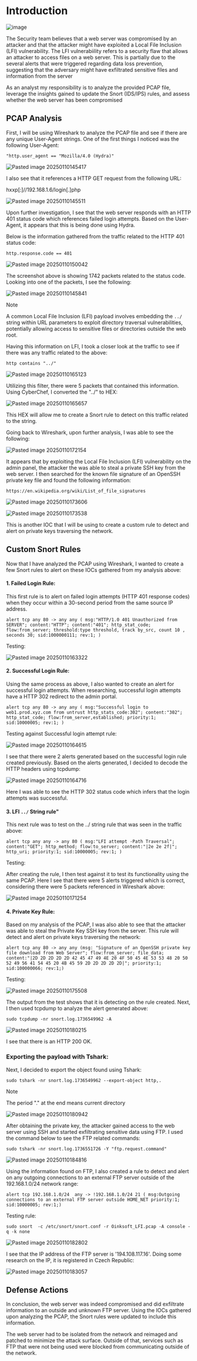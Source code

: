 
# Introduction

![image](https://github.com/user-attachments/assets/97cb2393-6307-4803-a85a-d04f21a41afd)

The Security team believes that a web server was compromised by an attacker and that the attacker might have exploited a Local File Inclusion (LFI) vulnerability. The LFI vulnerabiility refers to a security flaw that allows an attacker to access files on a web server. This is partially due to the several alerts that were triggered regarding data loss prevention, suggesting that the adversary might have exfiltrated sensitive files and information from the server 

As an analyst my responsibility is to analyze the provided PCAP file, leverage the insights gained to update the Snort (IDS/IPS) rules, and assess whether the web server has been compromised

## PCAP Analysis

First, I will be using Wireshark to analyze the PCAP file and see if there are any unique User-Agent strings. One of the first things I noticed was the following User-Agent:

```"http.user_agent == "Mozilla/4.0 (Hydra)"```

![Pasted image 20250110145417](https://github.com/user-attachments/assets/33e69cfa-c35d-4bff-8114-3910d61c73be)

I also see that it references a HTTP GET request from the following URL:

hxxp[:]//192.168.1.6/login[.]php

![Pasted image 20250110145511](https://github.com/user-attachments/assets/49ed7cb4-fba0-4221-b047-efa9741844b7)

Upon further investigation, I see that the web server responds with an HTTP 401 status code which references failed login attempts. Based on the User-Agent, it appears that this is being done using Hydra.

Below is the information gathered from the traffic related to the HTTP 401 status code:

```http.response.code == 401```

![Pasted image 20250110150042](https://github.com/user-attachments/assets/c3bab830-f799-4b32-86cb-21483957c8df)

The screenshot above is showing 1742 packets related to the status code. Looking into one of the packets, I see the following:

![Pasted image 20250110145841](https://github.com/user-attachments/assets/e96a74ba-ca07-46d9-8d27-6b6f771074aa)

> [!NOTE]  
> A common Local File Inclusion (LFI) payload involves embedding the `../` string within URL parameters to exploit directory traversal vulnerabilities, potentially allowing access to sensitive files or directories outside the web root.

Having this information on LFI, I took a closer look at the traffic to see if there was any traffic related to the above:

```http contains "../"```

![Pasted image 20250110165123](https://github.com/user-attachments/assets/7a5ead2b-b018-4659-afef-442b774236a7)

Utilizing this filter, there were 5 packets that contained this information. Using CyberChef, I converted the "../" to HEX:

![Pasted image 20250110165657](https://github.com/user-attachments/assets/b1f5f2fd-ddac-4103-89e9-019a449a5ea6)

This HEX will allow me to create a Snort rule to detect on this traffic related to the string.

Going back to Wireshark, upon further analysis, I was able to see the following:

![Pasted image 20250110172154](https://github.com/user-attachments/assets/37a8f0e1-2595-4ff5-a93e-7ff8695ea507)

It appears that by exploiting the Local File Inclusion (LFI) vulnerability on the admin panel, the attacker the was able to steal a private SSH key from the web server. I then searched for the known file signature of an OpenSSH private key file and found the following information:

```https://en.wikipedia.org/wiki/List_of_file_signatures```

![Pasted image 20250110173606](https://github.com/user-attachments/assets/fb706c43-b78d-4666-b5d0-8f4eb4f93c90)

![Pasted image 20250110173538](https://github.com/user-attachments/assets/36348344-fb2f-4bfc-a28b-bb410224d337)

This is another IOC that I will be using to create a custom rule to detect and alert on private keys traversing the network.

## Custom Snort Rules

Now that I have analyzed the PCAP using Wireshark, I wanted to create a few Snort rules to alert on these IOCs gathered from my analysis above:

#### 1. Failed Login Rule:
 
 This first rule is to alert on failed login attempts (HTTP 401 response codes) when they occur within a 30-second period from the same source IP address. 

```alert tcp any 80 -> any any ( msg:"HTTP/1.0 401 Unauthorized from SERVER"; content:"HTTP"; content:"401"; http_stat_code; flow:from_server; threshold:type threshold, track by_src, count 10 , seconds 30; sid:1000000111; rev:1; ) ```

Testing:

![Pasted image 20250110163322](https://github.com/user-attachments/assets/610f1de8-65e3-416f-ba4e-d8a4f7cc0860)

#### 2. Successful Login Rule:

Using the same process as above, I also wanted to create an alert for successful login attempts. When researching, successful login attempts have a HTTP 302 redirect to the admin portal.

```alert tcp any 80 -> any any ( msg:"Successful login to web1.prod.xyz.com from untrust http_stats_code:302"; content:"302"; http_stat_code; flow:from_server,established; priority:1; sid:10000005; rev:1; )```

Testing against Successful login attempt rule:

![Pasted image 20250110164615](https://github.com/user-attachments/assets/97be3342-bf73-49b9-8261-658052072164)

I see that there were 2 alerts generated based on the successful login rule created previously.  Based on the alerts generated, I decided to decode the HTTP headers using tcpdump:

![Pasted image 20250110164716](https://github.com/user-attachments/assets/1350de42-245b-4a0f-9682-4106abc95dbf)

Here I was able to see the HTTP 302 status code which infers that the login attempts was successful.

#### 3. LFI `../` String rule"

This next rule was to test on the ../ string rule that was seen in the traffic above: 

```alert tcp any any -> any 80 ( msg:"LFI attempt -Path Traversal"; content:"GET"; http_method; flow:to_server; content:"|2e 2e 2f|"; http_uri; priority:1; sid:10000005; rev:1; ) ```

Testing: 

After creating the rule, I then test against it to test its functionality using the same PCAP. Here I see that there were 5 alerts triggered which is correct, considering there were 5 packets referenced in Wireshark above:

![Pasted image 20250110171254](https://github.com/user-attachments/assets/6a5a7a53-7795-4a4f-90b4-ffd8592fd2b4)

#### 4. Private Key Rule:

Based on my analysis of the PCAP, I was also able to see that the attacker was able to steal the Private Key SSH key from the server. This rule will detect and alert on private keys traversing the network:

```alert tcp any 80 -> any any (msg: "Signature of an OpenSSH private key file download from Web Server"; flow:from_server; file_data; content:"|2D 2D 2D 2D 2D 42 45 47 49 4E 20 4F 50 45 4E 53 53 48 20 50 52 49 56 41 54 45 20 4B 45 59 2D 2D 2D 2D 2D|"; priority:1; sid:100000066; rev:1;)```

Testing:

![Pasted image 20250110175508](https://github.com/user-attachments/assets/cd54e4cc-a4c0-4640-8038-9680dcff1d7e)

The output from the test shows that it is detecting on the rule created. Next, I then used tcpdump to analyze the alert generated above:

```sudo tcpdump -nr snort.log.1736549962 -A```

![Pasted image 20250110180215](https://github.com/user-attachments/assets/7fb1bbdb-23e9-445f-a3db-83f4ca90d3fe)

I see that there is an HTTP 200 OK. 

### Exporting the payload with Tshark:

Next, I decided to export the object found using Tshark:

```
sudo tshark -nr snort.log.1736549962 --export-object http,.
```

> [!NOTE]  
>The  period "." at the end means current directory 

![Pasted image 20250110180942](https://github.com/user-attachments/assets/54881210-5da6-4af8-9f60-bc850d30d828)

After obtaining the private key, the attacker gained access to the web server using SSH and started exfiltrating sensitive data using FTP. I used the command below to see the FTP related commands:

```sudo tshark -nr snort.log.1736551726 -Y "ftp.request.command"```

![Pasted image 20250110184816](https://github.com/user-attachments/assets/93a5a25a-ff7d-4bbc-9325-6918f2990179)

Using the information found on FTP, I also created a rule to detect and alert on any outgoing connections to an external FTP server outside of the 192.168.1.0/24 network range:

```alert tcp 192.168.1.0/24  any -> !192.168.1.0/24 21 ( msg:Outgoing connections to an external FTP server outside HOME_NET priority:1; sid:10000005; rev:1;)```

Testing rule:

```sudo snort  -c /etc/snort/snort.conf -r Oinksoft_LFI.pcap -A console -q -k none```

![Pasted image 20250110182802](https://github.com/user-attachments/assets/93050c06-91c1-4616-be28-9f6103d2a94b)

I see that the IP address of the FTP server is '194.108.117.16'. Doing some research on the IP, it is registered in Czech Republic:

![Pasted image 20250110183057](https://github.com/user-attachments/assets/6a64602a-2079-4e2e-b3d3-ee7905bdefcf)

## Defense Actions

In conclusion, the web server was indeed compromised and did exfiltrate information to an outside and unknown FTP server. Using the IOCs gathered upon analyzing the PCAP, the Snort rules were updated to include this information. 

The web server had to be isolated from the network and reimaged and patched to minimize the attack surface. Outside of that, services such as FTP that were not being used were blocked from communicating outside of the network. 
